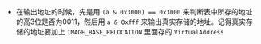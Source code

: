 + 在输出地址的时候，先是用 `(a & 0x3000) == 0x3000` 来判断表中所存的地址的高3位是否为0011，然后用 `a & 0xfff` 来输出真实存储的地址。记得真实存储的地址要加上 `IMAGE_BASE_RELOCATION` 里面存的 `VirtualAddress`